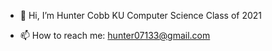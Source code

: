 - 👋 Hi, I’m Hunter Cobb KU Computer Science Class of 2021

- 📫 How to reach me: hunter07133@gmail.com


